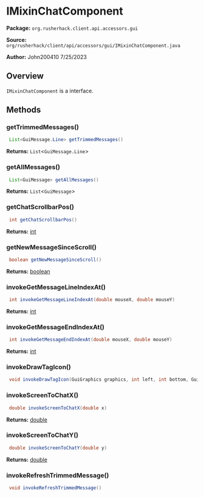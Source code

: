 # IMixinChatComponent

**Package:** `org.rusherhack.client.api.accessors.gui`

**Source:** `org/rusherhack/client/api/accessors/gui/IMixinChatComponent.java`

**Author:** John200410 7/25/2023



## Overview

`IMixinChatComponent` is a interface.

## Methods

### getTrimmedMessages()

```java
 List<GuiMessage.Line> getTrimmedMessages()
```

**Returns:** `List`<`GuiMessage.Line`>

### getAllMessages()

```java
 List<GuiMessage> getAllMessages()
```

**Returns:** `List`<`GuiMessage`>

### getChatScrollbarPos()

```java
 int getChatScrollbarPos()
```

**Returns:** [int](https://docs.oracle.com/en/java/javase/21/docs/api/java.base/java/lang/Integer.html)

### getNewMessageSinceScroll()

```java
 boolean getNewMessageSinceScroll()
```

**Returns:** [boolean](https://docs.oracle.com/en/java/javase/21/docs/api/java.base/java/lang/Boolean.html)

### invokeGetMessageLineIndexAt()

```java
 int invokeGetMessageLineIndexAt(double mouseX, double mouseY)
```

**Returns:** [int](https://docs.oracle.com/en/java/javase/21/docs/api/java.base/java/lang/Integer.html)

### invokeGetMessageEndIndexAt()

```java
 int invokeGetMessageEndIndexAt(double mouseX, double mouseY)
```

**Returns:** [int](https://docs.oracle.com/en/java/javase/21/docs/api/java.base/java/lang/Integer.html)

### invokeDrawTagIcon()

```java
 void invokeDrawTagIcon(GuiGraphics graphics, int left, int bottom, GuiMessageTag.Icon tagIcon)
```

### invokeScreenToChatX()

```java
 double invokeScreenToChatX(double x)
```

**Returns:** [double](https://docs.oracle.com/en/java/javase/21/docs/api/java.base/java/lang/Double.html)

### invokeScreenToChatY()

```java
 double invokeScreenToChatY(double y)
```

**Returns:** [double](https://docs.oracle.com/en/java/javase/21/docs/api/java.base/java/lang/Double.html)

### invokeRefreshTrimmedMessage()

```java
 void invokeRefreshTrimmedMessage()
```

